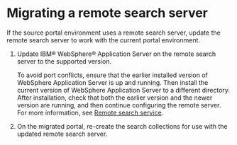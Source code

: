 # Migrating a remote search server

If the source portal environment uses a remote search server, update the remote search server to work with the current portal environment.

1.  Update IBM® WebSphere® Application Server on the remote search server to the supported version.

    To avoid port conflicts, ensure that the earlier installed version of WebSphere Application Server is up and running. Then install the current version of WebSphere Application Server to a different directory. After installation, check that both the earlier version and the newer version are running, and then continue configuring the remote server. For more information, see [Remote search service](../../../../../build_sites/search/remotesearch/index.md).

2.  On the migrated portal, re-create the search collections for use with the updated remote search server.



